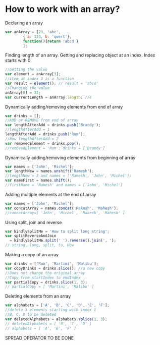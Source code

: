 # How to work with an array?

Declaring an array
```js
var anArray = [23, 'abc', 
        { a: 123, b: 'qwert'},
        function(){return 'abcd'}
        ];
```
Finding length of an array. Getting and replacing object at an index. Index starts with 0. 
```js
//Getting the value
var element = anArray[3];
//item at index 3 is a function
var result = element(); // result = 'abcd'
//Changing the value
anArray[0] = 32;
var currentLength = anArray.length; //4 
```
Dynamically adding/removing elements from end of array
```js
var drinks = [];
//ADD or REMOVE from end of array
var lengthAfterAdd = drinks.push('Brandy');
//lengthAfterAdd = 1
lengthAfterAdd = drinks.push('Rum');
//Now lengthAfterAdd = 2
var removedElement = drinks.pop();
//removedElement = 'Rum'; drinks = ['Brandy']
```
Dynamically adding/removing elements from beginning of array
```js
var names = ['John', 'Michel'];
var lengthNew = names.unshift('Ramesh');
//lengthNew = 3 and names = ['Ramesh', 'John', 'Michel'];
var nameFirst = names.shift();
//firstName = 'Ramesh' and names = ['John', 'Michel']
```
Adding multiple elements at the end of array
```js
var names = ['John', 'Michel'];
var concatArray = names.concat('Rakesh', 'Mahesh');
//concatArray=[ 'John', 'Michel', 'Rakesh', 'Mahesh' ]
```
Using split, join and reverse
```js
var kindlySplitMe = 'How to split long string';
var splitReverseAndJoin
  = kindlySplitMe.split(' ').reverse().join(', ');
// string, long, split, to, How
```
Making a copy of an array
```js
var drinks = ['Rum', 'Martini', 'Malibu'];
var copyDrinks = drinks.slice(); //a new copy
//Does not change the original array
//Copy from startIndex to endIndex
var partialCopy = drinks.slice(1, 3);
// partialCopy = [ 'Martini', 'Malibu' ]
```
Deleting elements from an array
```js
var alphabets = ['A', 'B', 'C', 'D', 'E', 'F'];
//delete 3 elements starting with index 1
//B, C, D to be deleted
var deletedAlphabets = alphabets.splice(1, 3);
// deletedAlphabets = [ 'B', 'C', 'D' ]
// alphabets = [ 'A', 'E', 'F' ]
```

SPREAD OPERATOR TO BE DONE